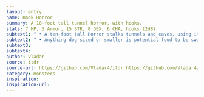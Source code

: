```yaml
---
layout: entry
name: Hook Horror
summary: A 10-foot tall tunnel horror, with hooks.
stats: 7 HP, 3 Armor, 15 STR, 8 DEX, 6 CHA, hooks (2d8)
subtext1: " • A ten-foot tall Horror stalks tunnels and caves, using its audible clicking as a form of echolocation. Its vision is very poor, and it is easily disoriented by loud noises."
subtext2: " • Anything dog-sized or smaller is potential food to be swallowed whole when dealt Critical Damage, causing d6 STR Loss each round after swallowing. It will treat anything larger than this as a threat to its territory and fight fiercely but CHA avoid anything larger than itself."
subtext3:
subtext4:
author: vladar
source: itdr
source-url: https://github.com/Vladar4/itdr https://github.com/Vladar4/itdr
category: monsters
inspiration:
inspiration-url:
---
```

